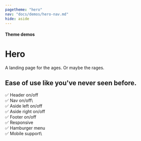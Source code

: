 ```yaml
---
pagetheme: "hero"
nav: "docs/demos/hero-nav.md"
hide: aside
---
```


#### Theme demos

# Hero

A landing page for the ages. Or maybe the rages.

## Ease of use like you've never seen before.

✅ Header on/off\
✅ Nav on/off\  
✅ Aside left on/off\
✅ Aside right on/off\
✅ Footer on/off\
✅ Responsive\
✅ Hamburger menu\
✅ Mobile support\

